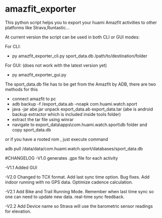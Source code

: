 # amazfit_exporter
This python script helps you to export your huami Amazfit activities to other platforms like Strava,Runtastic...

At current version the script can be used in both CLI or GUI modes:

For CLI:
- py amazfit_exporter_cli.py sport_data.db /path/to/destination/folder

For GUI: (does not work with the latest version yet)
- py amazfit_exporter_gui.py

The sport_data.db file has to be get from the Amazfit by ADB, there are two methods for this
- connect amazfit to pc
- adb backup -f /export_data.ab -noapk com.huami.watch.sport
- java -jar abe.jar unpack export_data.ab export_data.tar (abe is android backup extractor which is included inside tools folder)
- extract the tar file using winrar
- navigate to export_data\apps\com.huami.watch.sport\db folder and copy sport_data.db


or if you have a rooted rom , just execute command

adb pull /data/data/com.huami.watch.sport/databases/sport_data.db

#CHANGELOG
 -V1.0 generates .gpx file for each activity
 
 -V1.1 Added GUI
 
 -V2.0 Changed to TCX format.  Add last sync time option.  Bug fixes.  Add indoor running with no GPS data. Optimize cadence calculation.
 
 -V2.1 Add Bike and Trail Running Mode. Remember when last time sync so one can need to update new data. real-time sync feedback.
 
 -V2.2 Add Device name so Strava will use the barometric sensor readings for elevation.
 
